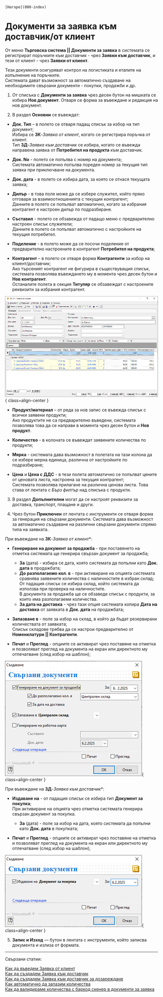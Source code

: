 ```{only} html
[Нагоре](000-index)
```

# Документи за заявка към доставчик/от клиент

От меню **Търговска система || Документи за заявка** в системата се регистрират поръчките към доставчик - чрез **Заявки към доставчик**, и тези от клиент - чрез **Заявки от клиент**.  

Тези документи осигуряват контрол на логистиката и етапите на изпълнение на поръчките.  
Системата дават възможност за автоматично създаване на необходимите свързани документи - покупки, продажби и др.  

1) От списъка с **Документи за заявка** чрез десен бутон на мишката се избира **Нов документ**. Отваря се форма за въвеждане и редакция на нов документ.  

2)  В раздел **Основни** се въвеждат: 

- **Док. Тип** – в полето се отваря падащ списък за избор на тип документ;  
Избира се **ЗК**-*Заявка от клиент*, когато се регистрира поръчка от клиент.  
Тип **ЗД**-*Заявка към доставчик* се избира, когато се въвежда направена заявка от **Потребител на продукта** към доставчик.  

- **Док. No** - полето се попълва с номер на документа;  
Системата автоматично попълва пореден номер за текущия тип заявка при приключване на документа.    

- **Док. дата** - в полето се избира дата, за която се отнася текущата заявка;  

- **Дилър** - в това поле може да се избере служител, който пряко отговаря за взаимоотношенията с текущия контрагент;  
Данните в полето се попълват автоматично, когато за избрания контрагент е настроен дилър по подразбиране.  

- **Съставил** - полето се обзавежда от падащо меню с предварително настроен списък служители;  
Данните в полето се попълват автоматично с настройките на текущия потребител.  

- **Поделение** - в полето може да се посочи поделение от предварително настроените в контрагент **Потребител на продукта**;  

- **Контрагент** – в полето се отваря форма **Контрагенти**  за избор на клиент/доставчик;  
Ако търсеният контрагент не фигурира в съществуващия списък, системата позволява въвеждането му в момента чрез десен бутон и **Нов контрагент**.  
Останалите полета в секция **Титуляр** се обзавеждат с настроените реквизити за избрания контрагент.  

![](901-sales-purchase-orders1.png){ class=align-center }

- **Продукт/материал** – от реда за нов запис се въвежда списък с всички заявени продукти;  
Ако продуктите не са предварително въведени, системата позволява това да се направи в момента чрез десен бутон и **Нов продукт**.   

- **Количество** - в колоната се въвеждат заявените количества по продукти;  

- **Мярка** - системата дава възможност в полетата на тази колона да се избере мерна единица, различна от настройките по подразбиране;  

- **Цена** и **Цена с ДДС** - в тези полета автоматично се попълват цените от ценовата листа, настроена за текущия контрагент;  
Системата позволява прилагане на различна ценова листа. Това става от лентата с *Бърз филтър* над списъка с продукти.  

3) В раздел **Допълнителни** могат да се настроят реквизити за доставка, транспорт, плащане и други.  

4) Чрез бутон **Приключен** от лентата с инструменти се отваря форма за генерация на свързани документи. Системата дава възможност за автоматично създаване на различни свързани документи спрямо типа на заявката.   

При въвеждане на **ЗК**-*Заявка от клиент**:  

- **Генериране на документ за продажба** - при поставянето на отметка системата ще генерира свързан документ за продажба;     
    - **За** (дата) - избира се дата, която системата да попълни като **Док. дата** в продажбата;  
    - **До разполагаемо кол. в** - при активиране на опцията системата сравнява заявените количества с наличностите в избран склад;   
    От падащия списък се избира склад, който системата да използва при проверка на наличностите.  
    В документа за продажба ще се обзаведе списък с продукти, за които има разполагаеми количества.  
    - **За дата на доставка** - чрез тази опция системата копира **Дата на доставка** от заявката в **Док. дата** на продажбата;  

- **Запазване в** - поле за избор на склад, в който да бъдат резервирани количествата от заявката;  
Списък складове трябва да се настрои предварително от **Номенклатури || Контрагенти**.     

- **Печат** и **Преглед** - опциите се активират чрез поставяне на отметка и позволяват преглед на документа на екран или директното му отпечатване (след избор на шаблон);   

![](901-sales-purchase-orders2.png){ class=align-center }

При въвеждане на **ЗД**-*Заявка към доставчик**:  

- **Издаване на** - от падащия списък се избира тип **Документ за покупка**;  
При активиране на опцията чрез отметка системата генерира свързан документ за покупка. 
    - **За** (дата) - поле за избор на дата, която системата да попълни като **Док. дата** в покупката;  

- **Печат** и **Преглед** - опциите се активират чрез поставяне на отметка и позволяват преглед на документа на екран или директното му отпечатване (след избор на шаблон);  

![](901-sales-purchase-orders3.png){ class=align-center }

5) **Запис и Изход** — бутон в лентата с инструменти, който записва документа и излиза от формата.

___  
Свързани статии:  

[Как да въведем Заявка от клиент](https://www.unicontsoft.com/cms/node/41)  
[Как да създадем Заявка към доставчик](https://www.unicontsoft.com/cms/node/56)  
[Как да създадем Заявка към доставчик за дозареждане](https://www.unicontsoft.com/cms/node/107)  
[Как автоматично да запазим количества](https://www.unicontsoft.com/cms/node/72)  
[Как да валидираме количества с баркод скенер в документи за заявка](https://www.unicontsoft.com/cms/node/182)
